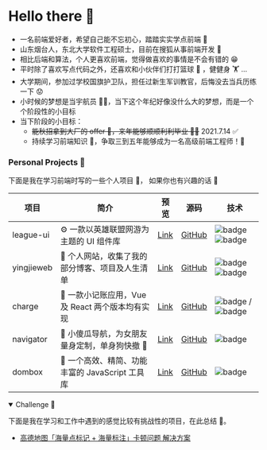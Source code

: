 # Hello there 👋

- 一名前端爱好者，希望自己能不忘初心，踏踏实实学点前端 👻
- 山东烟台人，东北大学软件工程硕士，目前在搜狐从事前端开发 🧱
- 相比后端和算法，个人更喜欢前端，觉得做喜欢的事情是不会有错的 😁
- 平时除了喜欢写点代码之外，还喜欢和小伙伴们打打篮球 🏀 ，健健身 🏋 ...
- 大学期间，参加过学校国旗护卫队，担任过新生军训教官，后悔没去当兵历练一下 😟
- 小时候的梦想是当宇航员 👨‍🚀，当下这个年纪好像没什么大的梦想，而是一个个阶段性的小目标
- 当下阶段的小目标：
  - ~~能秋招拿到大厂的 offer 💪，来年能够顺顺利利毕业 👨‍🎓~~ 2021.7.14 ✅
  - 持续学习前端知识 📌，争取三到五年能够成为一名高级前端工程师！👷


### Personal Projects 🌱
下面是我在学习前端时写的一些个人项目 🧐， 如果你也有兴趣的话 🤩

|   项目  |  简介  |  预览  |  源码  |  技术  |
|   ---  |  ---   |  ---  |  ---  |  ---  |
| league-ui| ⚙️ 一款以英雄联盟网游为主题的 UI 组件库 |[Link](http://yingjiesongi.gitee.io/league-ui-doc/#/intro)|[GitHub](https://github.com/yingjieweb/league-ui)|<img src="https://img.shields.io/badge/Vue.js-35495E?style=flat-square&amp;logo=vue.js&amp;logoColor=4FC08" alt="badge"> <img src="https://img.shields.io/badge/Sass-CC6699?style=flat-square&amp;logo=sass&amp;logoColor=white" alt="badge">|
| yingjieweb| 👻 个人网站，收集了我的部分博客、项目及人生清单|[Link](http://yingjiesongi.gitee.io/yingjieweb/#/profile)|[GitHub](https://github.com/yingjieweb/yingjieweb)|<img src="https://img.shields.io/badge/Vue.js-35495E?style=flat-square&amp;logo=vue.js&amp;logoColor=4FC08" alt="badge"> <img src="https://img.shields.io/badge/TypeScript-007ACC?style=flat-square&amp;logo=typescript&amp;logoColor=white" alt="badge">|
|   charge   | 📒 一款小记账应用，Vue 及 React 两个版本均有实现|[Link](http://yingjiesongi.gitee.io/charge/#/money)|[GitHub](https://github.com/yingjieweb/charge)|<img src="https://img.shields.io/badge/Vue.js-35495E?style=flat-square&amp;logo=vue.js&amp;logoColor=4FC08" alt="badge"> / <img src="https://img.shields.io/badge/React-20232A?style=flat-square&amp;logo=react&amp;logoColor=61DAFB" alt="badge">|
| navigator | 📡 小傻瓜导航，为女朋友量身定制，单身狗快撤 🤪|[Link](http://yingjiesongi.gitee.io/navigator/)|[GitHub](https://github.com/yingjieweb/navigator)|<img src="https://img.shields.io/badge/JQuery-007ACC?style=flat-square&amp;logo=jquery&amp;logoColor=white" alt="badge">|
| dombox | 🌲 一个高效、精简、功能丰富的 JavaScript 工具库|[Link](https://github.com/yingjieweb/dombox)|[GitHub](https://github.com/yingjieweb/dombox)|<img src="https://img.shields.io/badge/JavaScript-F7DF1E?style=flat-square&amp;logo=javascript&amp;logoColor=black" alt="badge">|


<details open>
  <summary>Challenge 🎯</summary>
  <p>下面是我在学习和工作中遇到的感觉比较有挑战性的项目，在此总结 🎉。</p>

  - [高德地图「海量点标记 + 海量标注」卡顿问题 解决方案](https://blog.csdn.net/Marker__/article/details/124321573?spm=1001.2014.3001.5501)
</details>

<!--
    January 2nd, 2021 6:10 PM
    **yingjieweb/yingjieweb** is a ✨ _special_ ✨ repository
    because its `README.md` (this file) appears on your GitHub profile.

Here are some ideas to get you started:
Here are some ideas to get you started:

    Here are some ideas to get you started:

    - 🔭 I’m currently working on ...
    - 🌱 I’m currently learning ...
    - 👯 I’m looking to collaborate on ...
    - 🤔 I’m looking for help with ...
    - 💬 Ask me about ...
    - 📫 How to reach me: ...
    - 😄 Pronouns: ...
    - ⚡ Fun fact: ...
-->
